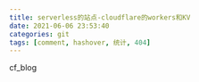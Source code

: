 ```yaml
---
title: serverless的站点-cloudflare的workers和KV
date: 2021-06-06 23:53:40
categories: git 
tags: [comment, hashover, 统计, 404]
---
```

cf_blog